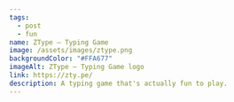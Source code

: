```yaml
---
tags:
  - post
  - fun
name: ZType – Typing Game
image: /assets/images/ztype.png
backgroundColor: "#FFA677"
imageAlt: ZType – Typing Game logo
link: https://zty.pe/
description: A typing game that's actually fun to play.
---
```

